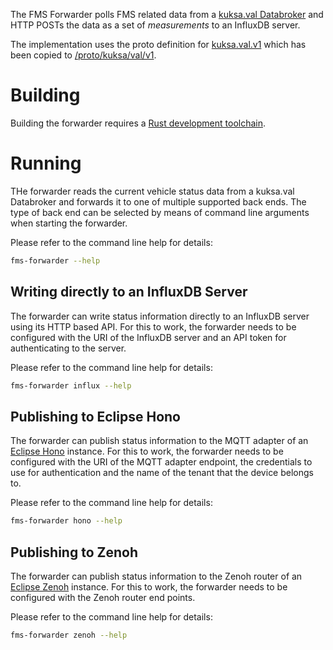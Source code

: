 <!--
SPDX-FileCopyrightText: 2023 Contributors to the Eclipse Foundation

See the NOTICE file(s) distributed with this work for additional
information regarding copyright ownership.

Licensed under the Apache License, Version 2.0 (the "License");
you may not use this file except in compliance with the License.
You may obtain a copy of the License at

     http://www.apache.org/licenses/LICENSE-2.0

Unless required by applicable law or agreed to in writing, software
distributed under the License is distributed on an "AS IS" BASIS,
WITHOUT WARRANTIES OR CONDITIONS OF ANY KIND, either express or implied.
See the License for the specific language governing permissions and
limitations under the License.

SPDX-License-Identifier: Apache-2.0
-->
The FMS Forwarder polls FMS related data from a [kuksa.val Databroker](https://github.com/eclipse/kuksa.val/tree/master/kuksa_databroker)
and HTTP POSTs the data as a set of *measurements* to an InfluxDB server.

The implementation uses the proto definition for [kuksa.val.v1](https://github.com/eclipse/kuksa.val/tree/master/proto/kuksa/val/v1)
which has been copied to [/proto/kuksa/val/v1](/proto/kuksa/val/v1/).

# Building

Building the forwarder requires a [Rust development toolchain](https://rustup.rs/).

# Running

THe forwarder reads the current vehicle status data from a kuksa.val Databroker and forwards it to one of multiple supported
back ends. The type of back end can be selected by means of command line arguments when starting the forwarder.

Please refer to the command line help for details:

```sh
fms-forwarder --help
```

## Writing directly to an InfluxDB Server

The forwarder can write status information directly to an InfluxDB server using its HTTP based API.
For this to work, the forwarder needs to be configured with the URI of the InfluxDB server and an API token for
authenticating to the server.

Please refer to the command line help for details:

```sh
fms-forwarder influx --help
```

## Publishing to Eclipse Hono

The forwarder can publish status information to the MQTT adapter of an [Eclipse Hono](https://eclipse.org/hono) instance.
For this to work, the forwarder needs to be configured with the URI of the MQTT adapter endpoint, the credentials to use for
authentication and the name of the tenant that the device belongs to.

Please refer to the command line help for details:

```sh
fms-forwarder hono --help
```


## Publishing to Zenoh

The forwarder can publish status information to the Zenoh router of an [Eclipse Zenoh](https://projects.eclipse.org/projects/iot.zenoh/) instance.
For this to work, the forwarder needs to be configured with the Zenoh router end points.

Please refer to the command line help for details:

```sh
fms-forwarder zenoh --help
```
